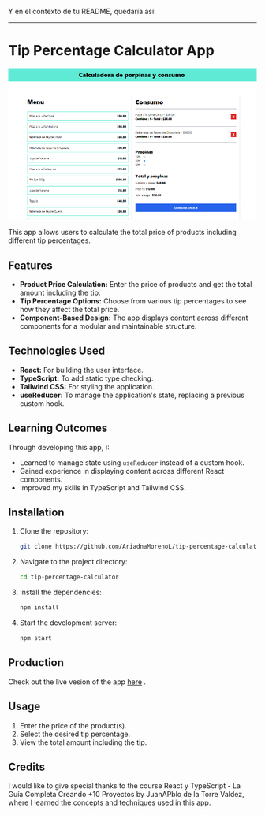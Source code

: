 
Y en el contexto de tu README, quedaría así:

---

# Tip Percentage Calculator App
![App Screenshot](./src/assets/tip-percentage-calcularor-img.png)


This app allows users to calculate the total price of products including different tip percentages. 

## Features

- **Product Price Calculation:** Enter the price of products and get the total amount including the tip.
- **Tip Percentage Options:** Choose from various tip percentages to see how they affect the total price.
- **Component-Based Design:** The app displays content across different components for a modular and maintainable structure.

## Technologies Used

- **React:** For building the user interface.
- **TypeScript:** To add static type checking.
- **Tailwind CSS:** For styling the application.
- **useReducer:** To manage the application's state, replacing a previous custom hook.

## Learning Outcomes

Through developing this app, I:

- Learned to manage state using `useReducer` instead of a custom hook.
- Gained experience in displaying content across different React components.
- Improved my skills in TypeScript and Tailwind CSS.

## Installation

1. Clone the repository:

    ```bash
    git clone https://github.com/AriadnaMorenoL/tip-percentage-calculator-ts.git
    ```

2. Navigate to the project directory:

    ```bash
    cd tip-percentage-calculator
    ```

3. Install the dependencies:

    ```bash
    npm install
    ```

4. Start the development server:

    ```bash
    npm start
    ```
## Production 

Check out the live vesion of the app [here](https://tip-porcentage-calculator-ariadnaml.netlify.app/) .

## Usage

1. Enter the price of the product(s).
2. Select the desired tip percentage.
3. View the total amount including the tip.




## Credits

I would like to give special thanks to the course React y TypeScript - La Guía Completa Creando +10 Proyectos
 by JuanAPblo de la Torre Valdez, where I learned the concepts and techniques used in this app.


